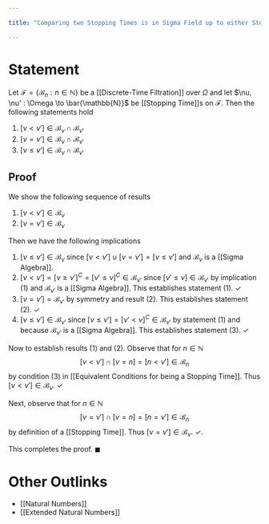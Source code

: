 ```yaml
---

title: "Comparing two Stopping Times is in Sigma Field up to either Stopping Time"

---
```

# Statement
Let $\mathcal{F} = \{\mathcal{B}_{n} : n \in \mathbb{N}\}$ be a [[Discrete-Time Filtration]] over $\Omega$ and let $\nu, \nu' : \Omega \to \bar{\mathbb{N}}$ be [[Stopping Time]]s on $\mathcal{F}$. Then the following statements hold
1. $[\nu < \nu'] \in \mathcal{B}_{\nu}\cap  \mathcal{B}_{\nu'}$
2. $[\nu = \nu'] \in \mathcal{B}_{\nu}\cap  \mathcal{B}_{\nu'}$
3. $[\nu \leq \nu'] \in \mathcal{B}_{\nu}\cap  \mathcal{B}_{\nu'}$

## Proof
We show the following sequence of results
1. $[\nu < \nu'] \in \mathcal{B}_{\nu}$
2. $[\nu = \nu'] \in \mathcal{B}_\nu$

Then we have the following implications
1. $[\nu \leq \nu'] \in \mathcal{B}_{\nu}$ since $[\nu < \nu'] \cup [\nu = \nu'] = [\nu \leq \nu']$ and $\mathcal{B}_\nu$ is a [[Sigma Algebra]].
2. $[\nu < \nu'] = [\nu \geq \nu']^{C} = [\nu' \leq \nu]^{C} \in \mathcal{B}_{\nu'}$ since $[\nu' \leq \nu] \in \mathcal{B}_{\nu'}$ by implication (1) and $\mathcal{B}_{\nu'}$ is a [[Sigma Algebra]]. This establishes statement (1). $\checkmark$
3. $[\nu = \nu'] = \mathcal{B}_{\nu'}$ by symmetry and result (2). This establishes statement (2). $\checkmark$
4. $[\nu \leq \nu'] \in \mathcal{B}_{\nu'}$ since $[\nu \leq \nu'] = [\nu' < \nu]^{C} \in \mathcal{B}_{\nu'}$ by statement (1) and because $\mathcal{B}_{\nu'}$ is a [[Sigma Algebra]]. This establishes statement (3). $\checkmark$

Now to establish results (1) and (2). Observe that for $n \in \mathbb{N}$
$$[\nu < \nu'] \cap [\nu = n] = [n < \nu'] \in \mathcal{B}_{n}$$ by condition (3) in [[Equivalent Conditions for being a Stopping Time]]. Thus $[\nu < \nu'] \in \mathcal{B}_{\nu}$. $\checkmark$

Next, observe that for $n \in \mathbb{N}$
$$[\nu = \nu'] \cap [\nu = n] = [n = \nu'] \in \mathcal{B}_{n}$$
by definition of a [[Stopping Time]]. Thus $[\nu = \nu'] \in \mathcal{B}_{\nu}$. $\checkmark$.

This completes the proof. $\blacksquare$

# Other Outlinks
- [[Natural Numbers]]
- [[Extended Natural Numbers]]